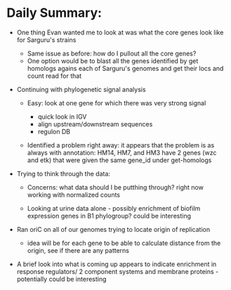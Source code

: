 # Daily Summary:

* One thing Evan wanted me to look at was what the core genes look like for Sarguru's strains

	* Same issue as before: how do I pullout all the core genes? 
	* One option would be to blast all the genes identified by get homologs agains each of Sarguru's genomes and get their locs and count read for that

	
* Continuing with phylogenetic signal analysis

	* Easy: look at one gene for which there was very strong signal
		
		* quick look in IGV
		* align upstream/downstream sequences
		* regulon DB
		
	* Identified a problem right away: it appears that the problem is as always with annotation: HM14, HM7, and HM3 have 2 genes (wzc and etk) that were given the same gene_id under get-homologs

	
* Trying to think through the data:

	* Concerns: what data should I be putthing through? right now working with normalized counts
	
	* Looking at urine data alone - possibly enrichment of biofilm expression genes in B1 phylogroup? could be interesting

* Ran oriC on all of our genomes trying to locate origin of replication

	* idea will be for each gene to be able to calculate  distance from the origin, see if there are any patterns


	
* A brief look into what is coming up appears to indicate enrichment in response regulators/ 2 component systems and membrane proteins - potentially could be interesting

	
	

	
	